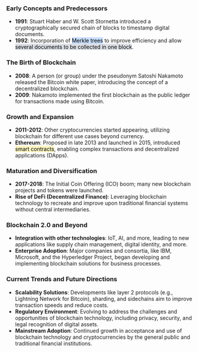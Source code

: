 ### Early Concepts and Predecessors
- **1991**: Stuart Haber and W. Scott Stornetta introduced a cryptographically secured chain of blocks to timestamp digital documents.
- **1992**: Incorporation of <mark style="background: #ADCCFFA6;">Merkle trees</mark> to improve efficiency and allow <mark style="background: #CACFD9A6;">several documents to be collected in one block</mark>.

### The Birth of Blockchain
- **2008**: A person (or group) under the pseudonym Satoshi Nakamoto released the Bitcoin white paper, introducing the concept of a decentralized blockchain.
- **2009**: Nakamoto implemented the first blockchain as the public ledger for transactions made using Bitcoin.

### Growth and Expansion
- **2011-2012**: Other cryptocurrencies started appearing, utilizing blockchain for different use cases beyond currency.
- **Ethereum**: Proposed in late 2013 and launched in 2015, introduced <mark style="background: #FFF3A3A6;">smart contracts</mark>, enabling complex transactions and decentralized applications (DApps).

### Maturation and Diversification
- **2017-2018**: The Initial Coin Offering (ICO) boom; many new blockchain projects and tokens were launched.
- **Rise of DeFi (Decentralized Finance)**: Leveraging blockchain technology to recreate and improve upon traditional financial systems without central intermediaries.

### Blockchain 2.0 and Beyond
- **Integration with other technologies**: IoT, AI, and more, leading to new applications like supply chain management, digital identity, and more.
- **Enterprise Adoption**: Major companies and consortia, like IBM, Microsoft, and the Hyperledger Project, began developing and implementing blockchain solutions for business processes.

### Current Trends and Future Directions
- **Scalability Solutions**: Developments like layer 2 protocols (e.g., Lightning Network for Bitcoin), sharding, and sidechains aim to improve transaction speeds and reduce costs.
- **Regulatory Environment**: Evolving to address the challenges and opportunities of blockchain technology, including privacy, security, and legal recognition of digital assets.
- **Mainstream Adoption**: Continued growth in acceptance and use of blockchain technology and cryptocurrencies by the general public and traditional financial institutions.
